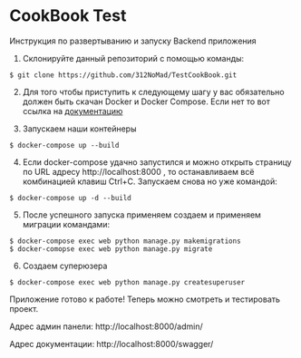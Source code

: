 
# CookBook Test

Инструкция по развертыванию и запуску Backend приложения

1) Склонируйте данный репозиторий с помощью команды:

```
$ git clone https://github.com/312NoMad/TestCookBook.git
```

2) Для того чтобы приступить к следующему шагу у вас обязательно должен быть скачан Docker и Docker Compose. Если нет то вот ссылка на [документацию](https://docs.docker.com/desktop/?_gl=1*1fv4xo0*_ga*NjkxNTI0OTQzLjE2ODg3MTgxMTY.*_ga_XJWPQMJYHQ*MTcwNjQ3MTIwNy4zLjEuMTcwNjQ3MTIyMi40NS4wLjA.)
    
3) Запускаем наши контейнеры
```
$ docker-compose up --build
```

4) Если docker-compose удачно запустился и можно открыть страницу по URL адресу http://localhost:8000 , то останавливаем всё комбинацией клавиш Ctrl+C. Запускаем снова но уже командой:
```
$ docker-compose up -d --build
```

5) После успешного запуска применяем создаем и применяем миграции командами:
```
$ docker-compose exec web python manage.py makemigrations
$ docker-comopse exec web python manage.py migrate
```

6) Создаем суперюзера
```
$ docker-compose exec web python manage.py createsuperuser
```

Приложение готово к работе! Теперь можно смотреть и тестировать проект.



Адрес админ панели: http://localhost:8000/admin/

Адрес документации: http://localhost:8000/swagger/
